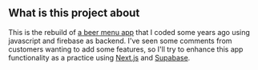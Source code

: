 ## What is this project about

This is the rebuild of [a beer menu app](https://us-central1-menuvirtual-birras.cloudfunctions.net/app) that I coded some years ago using javascript and firebase as backend. I've seen some comments from customers wanting to add some features, so I'll try to enhance this app functionality as a practice using [Next.js](https://nextjs.org/) and [Supabase](https://supabase.com/).
